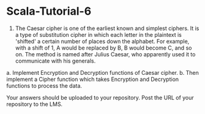 # Scala-Tutorial-6

1. The Caesar cipher is one of the earliest known and simplest ciphers. It is a type of
substitution cipher in which each letter in the plaintext is 'shifted' a certain number of
places down the alphabet. For example, with a shift of 1, A would be replaced by B, B
would become C, and so on. The method is named after Julius Caesar, who apparently
used it to communicate with his generals.

  a. Implement Encryption and Decryption functions of Caesar cipher.
  b. Then implement a Cipher function which takes Encryption and Decryption
functions to process the data.

Your answers should be uploaded to your repository.
Post the URL of your repository to the LMS.
